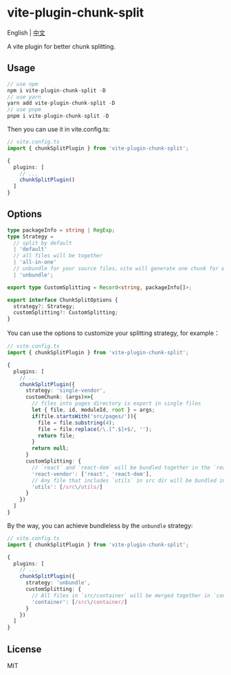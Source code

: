 # vite-plugin-chunk-split

English | [中文](./README-CN.md)

A vite plugin for better chunk splitting.

## Usage

```js
// use npm
npm i vite-plugin-chunk-split -D
// use yarn
yarn add vite-plugin-chunk-split -D
// use pnpm
pnpm i vite-plugin-chunk-split -D
```

Then you can use it in vite.config.ts:
```ts
// vite.config.ts
import { chunkSplitPlugin } from 'vite-plugin-chunk-split';

{
  plugins: [
    // ...
    chunkSplitPlugin()
  ]
}
```

## Options
```ts
type packageInfo = string | RegExp;
type Strategy =
  // split by default
  | 'default'
  // all files will be together
  | 'all-in-one'
  // unbundle for your source files，vite will generate one chunk for every file
  | 'unbundle';

export type CustomSplitting = Record<string, packageInfo[]>;

export interface ChunkSplitOptions {
  strategy?: Strategy;
  customSplitting?: CustomSplitting;
}
```
You can use the options to customize your splitting strategy, for example：
```ts
// vite.config.ts
import { chunkSplitPlugin } from 'vite-plugin-chunk-split';

{
  plugins: [
    // ...
    chunkSplitPlugin({
      strategy: 'single-vendor',
      customChunk: (args)=>{
        // files into pages directory is export in single files
        let { file, id, moduleId, root } = args;
        if(file.startsWith('src/pages/')){
          file = file.substring(4);
          file = file.replace(/\.[^.$]+$/, '');
          return file;
        }
        return null;
      }
      customSplitting: {
        // `react` and `react-dom` will be bundled together in the `react-vendor` chunk (with their dependencies, such as object-assign)
        'react-vendor': ['react', 'react-dom'],
        // Any file that includes `utils` in src dir will be bundled in the `utils` chunk
        'utils': [/src\/utils/]
      }
    })
  ]
}
```

By the way, you can achieve bundleless by the `unbundle` strategy:
```ts
// vite.config.ts
import { chunkSplitPlugin } from 'vite-plugin-chunk-split';

{
  plugins: [
    // ...
    chunkSplitPlugin({
      strategy: 'unbundle',
      customSplitting: {
        // All files in `src/container` will be merged together in `container` chunk
        'container': [/src\/container/]
      }
    })
  ]
}
```

## License

MIT
